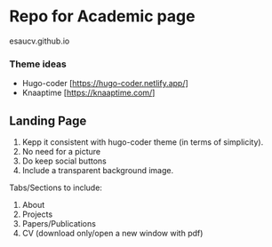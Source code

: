 # Repo for Academic page

esaucv.github.io


### Theme ideas
- Hugo-coder [https://hugo-coder.netlify.app/]
- Knaaptime [https://knaaptime.com/]



## Landing Page
1. Kepp it consistent with hugo-coder theme (in terms of simplicity).
2. No need for a picture
3. Do keep social buttons
4. Include a transparent background image. 


Tabs/Sections to include:

1. About
2. Projects
3. Papers/Publications
4. CV (download only/open a new window with pdf)
